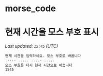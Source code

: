 # morse_code
# 현재 시간을 모스 부호 표시
<!-- MORSE_TIME_START -->
_Last updated: `15:45` (UTC)_

```
현재 시간을 입력하세요. 모스 부호로 바꿉니다
.---- ..... ....- .....
모스 부호를 다시 현재 시간으로 바꿉니다
1545
```
<!-- MORSE_TIME_END -->
